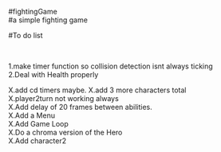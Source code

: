 #fightingGame  <br />
#a simple fighting game <br/>







#To do list <br />


<br/>



1.make timer function so collision detection isnt always ticking <br />
2.Deal with Health properly<br />




X.add cd timers maybe.
X.add 3 more characters total <br />
X.player2turn not working always<br />
X.Add delay of 20 frames  between abilities.<br />
X.Add a Menu<br />
X.Add Game Loop <br />
X.Do a chroma version of the Hero<br />
X.Add character2 <br />


